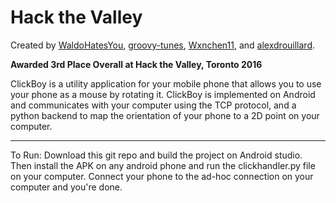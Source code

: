 # Hack the Valley 

Created by [WaldoHatesYou](https://github.com/waldohatesyou), [groovy-tunes](https://github.com/groovy-tunes), [Wxnchen11](https://github.com/WxnChen11), and [alexdrouillard](https://github.com/alexdrouillard). 

**Awarded 3rd Place Overall at Hack the Valley, Toronto 2016**

ClickBoy is a utility application for your mobile phone that allows you to use your phone as a mouse by rotating it. ClickBoy is implemented on Android and communicates with your computer using the TCP protocol, and a python backend to map the orientation of your phone to a 2D point on your computer.

***
To Run: Download this git repo and build the project on Android studio. Then install the APK on any android phone and run the clickhandler.py file on your computer. Connect your phone to the ad-hoc connection on your computer and you're done. 
